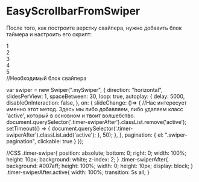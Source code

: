 ﻿# EasyScrollbarFromSwiper

После того, как построите верстку свайпера, нужно добавить блок таймера и настроить его скрипт:

<div class="swiper mySwiper">
    <div class="swiper-wrapper">
        <div class="swiper-slide">1</div>
        <div class="swiper-slide">2</div>
        <div class="swiper-slide">3</div>
        <div class="swiper-slide">4</div>
        <div class="swiper-slide">5</div>
    </div>
    <div class="swiper-pagination"></div>
    <div class="timer-swiper"><div class="timer-swiperAfter"></div></div>//Необходимый блок свайпера
</div>

var swiper = new Swiper(".mySwiper", {
    direction: "horizontal",
    slidesPerView: 1,
    spaceBetween: 30,
    loop: true,
    autoplay: {
        delay: 5000,
        disableOnInteraction: false,
    },
    on: {
        slideChange: ()=> { //Нас интересует именно этот метод. Здесь мы либо добавляем, либо удаляем класс 'active', который в основном и твоит волшебство. 
            document.querySelector('.timer-swiperAfter').classList.remove('active');
            setTimeout(() => {
                document.querySelector('.timer-swiperAfter').classList.add('active');
            }, 50);
        },
    },
    pagination: {
      el: ".swiper-pagination",
      clickable: true
    }
});

//CSS
.timer-swiper{
    position: absolute;
    bottom: 0;
    right: 0;
    width: 100%;
    height: 10px;
    background: white;
    z-index: 2;
}
.timer-swiperAfter{
    background: #007aff;
    height: 100%;
    width: 0;
    height: 10px;
    display: block;
}
.timer-swiperAfter.active{
    width: 100%;
    transition: 5s all;
}
